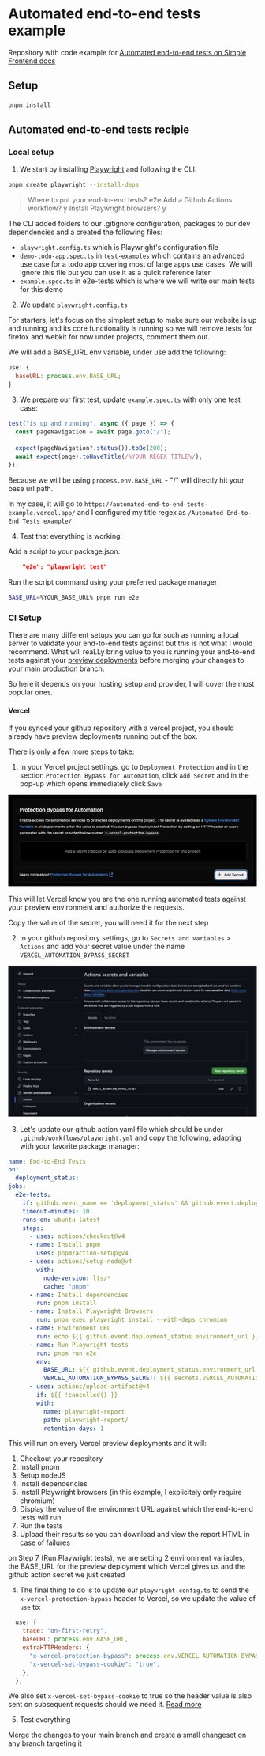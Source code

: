 # Automated end-to-end tests example

Repository with code example for [Automated end-to-end tests on Simple Frontend docs](https://www.simplefrontend.dev/docs/ci/automated-end-to-end-tests/)

## Setup

```bash
pnpm install
```

## Automated end-to-end tests recipie

### Local setup

1. We start by installing [Playwright](https://playwright.dev/docs/intro) and following the CLI:

```bash
pnpm create playwright --install-deps
```

> Where to put your end-to-end tests? e2e
> Add a Github Actions workflow? y
> Install Playwright browsers? y

The CLI added folders to our .gitignore configuration, packages to our dev dependencies and a created the following files:

- `playwright.config.ts` which is Playwright's configuration file
- `demo-todo-app.spec.ts` in `test-examples` which contains an advanced use case for a todo app covering most of large apps use cases. We will ignore this file but you can use it as a quick reference later
- `example.spec.ts` in e2e-tests which is where we will write our main tests for this demo

2. We update `playwright.config.ts`

For starters, let's focus on the simplest setup to make sure our website is up and running and its core functionality is running so we will remove tests for firefox and webkit for now under projects, comment them out.

We will add a BASE_URL env variable, under use add the following:

```javascript
use: {
  baseURL: process.env.BASE_URL;
}
```

3. We prepare our first test, update `example.spec.ts` with only one test case:

```javascript
test("is up and running", async ({ page }) => {
  const pageNavigation = await page.goto("/");

  expect(pageNavigation?.status()).toBe(200);
  await expect(page).toHaveTitle(/%YOUR_REGEX_TITLE%/);
});
```

Because we will be using `process.env.BASE_URL` - "/" will directly hit your base url path.

In my case, it will go to `https://automated-end-to-end-tests-example.vercel.app/` and I configured my title regex as `/Automated End-to-End Tests example/`

4. Test that everything is working:

Add a script to your package.json:

```json
    "e2e": "playwright test"
```

Run the script command using your preferred package manager:

```bash
BASE_URL=%YOUR_BASE_URL% pnpm run e2e
```

### CI Setup

There are many different setups you can go for such as running a local server to validate your end-to-end tests against but this is not what I would recommend. What will reaLLy bring value to you is running your end-to-end tests against your [preview deployments](https://www.simplefrontend.dev/docs/ci/preview-deployments/) before merging your changes to your main production branch.

So here it depends on your hosting setup and provider, I will cover the most popular ones.

#### Vercel

If you synced your github repository with a vercel project, you should already have preview deployments running out of the box.

There is only a few more steps to take:

1. In your Vercel project settings, go to `Deployment Protection` and in the section `Protection Bypass for Automation`, click `Add Secret` and in the pop-up which opens immediately click `Save`

![vercel protection bypass for automation](./images/vercel-protection-bypass-for-automation.png)

This will let Vercel know you are the one running automated tests against your preview environment and authorize the requests.

Copy the value of the secret, you will need it for the next step

2. In your github repository settings, go to `Secrets and variables` > `Actions` and add your secret value under the name `VERCEL_AUTOMATION_BYPASS_SECRET`

![github repository secret](./images/github-secret.png)

3. Let's update our github action yaml file which should be under `.github/workflows/playwright.yml` and copy the following, adapting with your favorite package manager:

```yaml
name: End-to-End Tests
on:
  deployment_status:
jobs:
  e2e-tests:
    if: github.event_name == 'deployment_status' && github.event.deployment_status.state == 'success' && github.event.deployment.environment == 'Preview'
    timeout-minutes: 10
    runs-on: ubuntu-latest
    steps:
      - uses: actions/checkout@v4
      - name: Install pnpm
        uses: pnpm/action-setup@v4
      - uses: actions/setup-node@v4
        with:
          node-version: lts/*
          cache: "pnpm"
      - name: Install dependencies
        run: pnpm install
      - name: Install Playwright Browsers
        run: pnpm exec playwright install --with-deps chromium
      - name: Environment URL
        run: echo ${{ github.event.deployment_status.environment_url }}
      - name: Run Playwright tests
        run: pnpm run e2e
        env:
          BASE_URL: ${{ github.event.deployment_status.environment_url }}
          VERCEL_AUTOMATION_BYPASS_SECRET: ${{ secrets.VERCEL_AUTOMATION_BYPASS_SECRET }}
      - uses: actions/upload-artifact@v4
        if: ${{ !cancelled() }}
        with:
          name: playwright-report
          path: playwright-report/
          retention-days: 1
```

This will run on every Vercel preview deployments and it will:

1. Checkout your repository
2. Install pnpm
3. Setup nodeJS
4. Install dependencies
5. Install Playwright browsers (in this example, I explicitely only require chromium)
6. Display the value of the environment URL against which the end-to-end tests will run
7. Run the tests
8. Upload their results so you can download and view the report HTML in case of failures

on Step 7 (Run Playwright tests), we are setting 2 environment variables, the BASE_URL for the preview deployment which Vercel gives us and the github action secret we just created

4. The final thing to do is to update our `playwright.config.ts` to send the `x-vercel-protection-bypass` header to Vercel, so we update the value of `use` to:

```javascript
  use: {
    trace: "on-first-retry",
    baseURL: process.env.BASE_URL,
    extraHTTPHeaders: {
      "x-vercel-protection-bypass": process.env.VERCEL_AUTOMATION_BYPASS_SECRET!,
      "x-vercel-set-bypass-cookie": "true",
    },
  },
```

We also set `x-vercel-set-bypass-cookie` to true so the header value is also sent on subsequent requests should we need it. [Read more](https://vercel.com/docs/security/deployment-protection/methods-to-bypass-deployment-protection/protection-bypass-automation)

5. Test everything

Merge the changes to your main branch and create a small changeset on any branch targeting it
